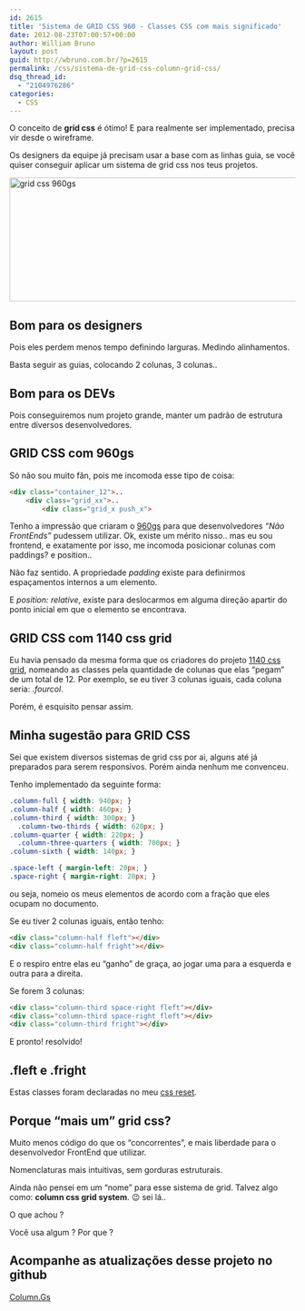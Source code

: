 ```yaml
---
id: 2615
title: 'Sistema de GRID CSS 960 - Classes CSS com mais significado'
date: 2012-08-23T07:00:57+00:00
author: William Bruno
layout: post
guid: http://wbruno.com.br/?p=2615
permalink: /css/sistema-de-grid-css-column-grid-css/
dsq_thread_id:
  - "2104976286"
categories:
  - CSS
---
```

O conceito de **grid css** é ótimo! E para realmente ser implementado, precisa vir desde o wireframe.

Os designers da equipe já precisam usar a base com as linhas guia, se você quiser conseguir aplicar um sistema de grid css nos teus projetos.

[<img src="/wp-content/uploads/2012/08/Captura-de-Tela-2012-08-21-às-09.25.19.jpg" alt="grid css 960gs" title="Captura-de-Tela-2012-08-21-às-09.25.19" width="600" height="218" class="aligncenter size-full wp-image-2688" srcset="/wp-content/uploads/2012/08/Captura-de-Tela-2012-08-21-às-09.25.19.jpg 600w, /wp-content/uploads/2012/08/Captura-de-Tela-2012-08-21-às-09.25.19-300x109.jpg 300w" sizes="(max-width: 600px) 100vw, 600px" />](/wp-content/uploads/2012/08/Captura-de-Tela-2012-08-21-às-09.25.19.jpg)

<!--more-->

## Bom para os designers

Pois eles perdem menos tempo definindo larguras. Medindo alinhamentos.

Basta seguir as guias, colocando 2 colunas, 3 colunas..

## Bom para os DEVs

Pois conseguiremos num projeto grande, manter um padrão de estrutura entre diversos desenvolvedores.

## GRID CSS com 960gs

Só não sou muito fãn, pois me incomoda esse tipo de coisa:

``` html
<div class="container_12">..
    <div class="grid_xx">..
        <div class="grid_x push_x">
```

Tenho a impressão que criaram o <a href="http://960.gs/" rel="external" title="Sistema de GRID CSS - 906gs">960gs</a> para que desenvolvedores _&#8220;Não FrontEnds&#8221;_ pudessem utilizar. Ok, existe um mérito nisso.. mas eu sou frontend, e exatamente por isso, me incomoda posicionar colunas com paddings? e position..

Não faz sentido. A propriedade <var>padding</var> existe para definirmos espaçamentos internos a um elemento.

E <var>position: relative</var>, existe para deslocarmos em alguma direção apartir do ponto inicial em que o elemento se encontrava.

## GRID CSS com 1140 css grid

Eu havia pensado da mesma forma que os criadores do projeto <a href="http://cssgrid.net/" rel="extenral">1140 css grid</a>, nomeando as classes pela quantidade de colunas que elas &#8220;pegam&#8221; de um total de 12. Por exemplo, se eu tiver 3 colunas iguais, cada coluna seria: <var>.fourcol</var>.

Porém, é esquisito pensar assim.

## Minha sugestão para GRID CSS

Sei que existem diversos sistemas de grid css por ai, alguns até já preparados para serem responsivos. Porém ainda nenhum me convenceu.

Tenho implementado da seguinte forma:

``` css
.column-full { width: 940px; }
.column-half { width: 460px; }
.column-third { width: 300px; }
  .column-two-thirds { width: 620px; }
.column-quarter { width: 220px; }
  .column-three-quarters { width: 700px; }
.column-sixth { width: 140px; }

.space-left { margin-left: 20px; }
.space-right { margin-right: 20px; }
```

ou seja, nomeio os meus elementos de acordo com a fração que eles ocupam no documento.

Se eu tiver 2 colunas iguais, então tenho:

``` html
<div class="column-half fleft"></div>
<div class="column-half fright"></div>
```
E o respiro entre elas eu &#8220;ganho&#8221; de graça, ao jogar uma para a esquerda e outra para a direita.

Se forem 3 colunas:

``` html
<div class="column-third space-right fleft"></div>
<div class="column-third space-right fleft"></div>
<div class="column-third fright"></div>
```
E pronto! resolvido!

## .fleft e .fright

Estas classes foram declaradas no meu [css reset](https://wbruno.com.br/css/meu-css-minimo-comum-todos-os-projetos-desenvolvo/).

## Porque &#8220;mais um&#8221; grid css?

Muito menos código do que os &#8220;concorrentes&#8221;, e mais liberdade para o desenvolvedor FrontEnd que utilizar.

Nomenclaturas mais intuitivas, sem gorduras estruturais.

Ainda não pensei em um &#8220;nome&#8221; para esse sistema de grid. Talvez algo como: **column css grid system**. 😉 sei lá..

O que achou ?

Você usa algum ? Por que ?

## Acompanhe as atualizações desse projeto no github

[Column.Gs](https://github.com/wbruno/column.gs)
